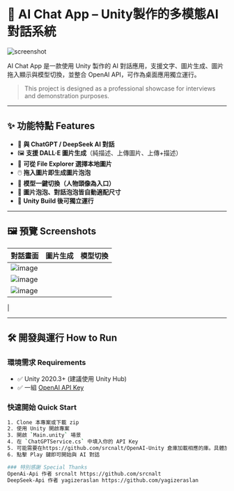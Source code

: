 # 🧠 AI Chat App – Unity製作的多模態AI對話系統

![screenshot](https://github.com/InnovatorF91/AI-Chat-App/raw/main/docs/screenshot.jpg)

AI Chat App 是一款使用 Unity 製作的 AI 對話應用，支援文字、圖片生成、圖片拖入顯示與模型切換，並整合 OpenAI API，可作為桌面應用獨立運行。

> This project is designed as a professional showcase for interviews and demonstration purposes.

---

## ✨ 功能特點 Features

- 💬 **與 ChatGPT / DeepSeek AI 對話**
- 🖼️ **支援 DALL·E 圖片生成**（純描述、上傳圖片、上傳+描述）
- 📁 **可從 File Explorer 選擇本地圖片**
- 🖱️ **拖入圖片即生成圖片泡泡**
- 🧠 **模型一鍵切換（人物頭像為入口）**
- 🎨 **圖片泡泡、對話泡泡皆自動適配尺寸**
- 🚀 **Unity Build 後可獨立運行**

---

## 🖼️ 預覽 Screenshots

| 對話畫面 | 圖片生成 | 模型切換 |
|----------|----------|----------|
| ![image](https://github.com/user-attachments/assets/4342f476-f3b8-4910-9251-d224bb94694d)
 | ![image](https://github.com/user-attachments/assets/07f03056-041e-40af-ba01-39a26e6b96d4)
 |![image](https://github.com/user-attachments/assets/119f8ee2-fdad-48a8-8977-ed661c73972a)
|

---

## 🛠️ 開發與運行 How to Run

### 環境需求 Requirements

- ✅ Unity 2020.3+ (建議使用 Unity Hub)
- ✅ 一組 [OpenAI API Key](https://platform.openai.com/account/api-keys)

### 快速開始 Quick Start

```bash
1. Clone 本專案或下載 zip
2. 使用 Unity 開啟專案
3. 開啟 `Main.unity` 場景
4. 在 `ChatGPTService.cs` 中填入你的 API Key
5. 可能需要在https://github.com/srcnalt/OpenAI-Unity 倉庫加載相應的庫。具體加載流程請參考該倉庫的Readme
6. 點擊 Play 鍵即可開始與 AI 對話

### 特別感謝 Special Thanks
OpenAi-Api 作者 srcnalt https://github.com/srcnalt
DeepSeek-Api 作者 yagizeraslan https://github.com/yagizeraslan

